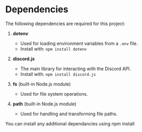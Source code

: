 # Dependencies  

The following dependencies are required for this project:  

1. **dotenv**  
    - Used for loading environment variables from a `.env` file.  
    - Install with: `npm install dotenv`  

2. **discord.js**  
    - The main library for interacting with the Discord API.  
    - Install with: `npm install discord.js`  

3. **fs** (built-in Node.js module)  
    - Used for file system operations.  

4. **path** (built-in Node.js module)  
    - Used for handling and transforming file paths.  

You can install any additional dependancies using npm install <name>